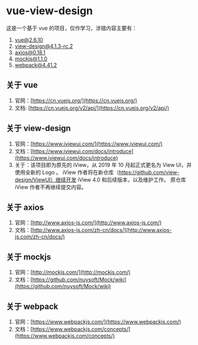 # vue-view-design

这是一个基于 vue 的项目，仅作学习，涉猎内容主要有：
1. vue@2.6.10
2. view-design@4.1.3-rc.2
3. axios@0.18.1
4. mockjs@1.1.0
5. webpack@4.41.2


## 关于 vue

1. 官网：[https://cn.vuejs.org/](https://cn.vuejs.org/)
2. 文档: [https://cn.vuejs.org/v2/api/](https://cn.vuejs.org/v2/api/)


## 关于 view-design

1. 官网：[https://www.iviewui.com/](https://www.iviewui.com/)
2. 文档：[https://www.iviewui.com/docs/introduce](https://www.iviewui.com/docs/introduce)
3. 关于：该项目即为原先的 iView，从 2019 年 10 月起正式更名为 View UI，并使用全新的 Logo 。
iView 作者将在新仓库（https://github.com/view-design/ViewUI）继续开发 iView 4.0 和后续版本，以及维护工作。
原仓库 iView 作者不再继续提交内容。


## 关于 axios

1. 官网：[http://www.axios-js.com/](http://www.axios-js.com/)
2. 文档：[http://www.axios-js.com/zh-cn/docs/](http://www.axios-js.com/zh-cn/docs/)


## 关于 mockjs

1. 官网：[http://mockjs.com/](http://mockjs.com/)
2. 文档：[https://github.com/nuysoft/Mock/wiki](https://github.com/nuysoft/Mock/wiki)


## 关于 webpack

1. 官网：[https://www.webpackjs.com/](https://www.webpackjs.com/)
2. 文档：[https://www.webpackjs.com/concepts/](https://www.webpackjs.com/concepts/)